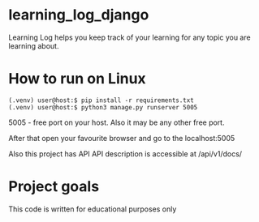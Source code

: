 # learning_log_django

Learning Log helps you keep track of your learning for any topic you are learning about.

# How to run on Linux
```
(.venv) user@host:$ pip install -r requirements.txt
(.venv) user@host:$ python3 manage.py runserver 5005
```
5005 - free port on your host. Also it may be any other free port.

After that open your favourite browser and go to the localhost:5005

Also this project has API
API description is accessible at /api/v1/docs/

# Project goals

This code is written for educational purposes only
